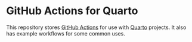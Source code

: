 # GitHub Actions for Quarto 

This repository stores [GitHub Actions](https://github.com/features/actions) for use with [Quarto](https://quarto.org/) projects. It also has example workflows for some common uses.
